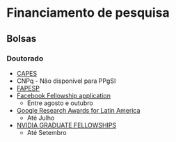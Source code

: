 # Financiamento de pesquisa



## Bolsas


### Doutorado

 - [CAPES](http://ppgsi.each.usp.br/regras-de-bolsas/)
 - CNPq - Não disponível para PPgSI
 - [FAPESP](http://www.fapesp.br/261)
 - [Facebook Fellowship application](https://research.fb.com/programs/fellowship/)
	 - Entre agosto e outubro
 - [Google Research Awards for Latin America](https://ai.google/research/outreach/latin-america-research-awards/)
	 -  Até Julho
- [NVIDIA GRADUATE FELLOWSHIPS](https://www.nvidia.com/en-us/research/graduate-fellowships/)
	- Até Setembro
